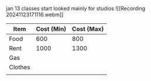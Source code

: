 jan 13 classes start
looked mainly for studios
![[Recording 20241123171116.webm]]


| Item    | Cost (Min) | Cost (Max) |
| ------- | ---------- | ---------- |
| Food    | 600        | 800        |
| Rent    | 1000       | 1300       |
| Gas     |            |            |
| Clothes |            |            |
|         |            |            |